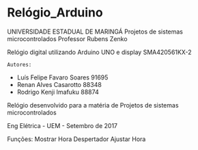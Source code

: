 # Relógio_Arduino

UNIVERSIDADE ESTADUAL DE MARINGÁ
   Projetos de sistemas microcontrolados 
   Professor Rubens Zenko
   
   Relógio digital utilizando Arduino UNO e display SMA420561KX-2
 
    Autores:
 *  Luís Felipe Favaro Soares  91695
 *  Renan Alves Casarotto      88348
 *  Rodrigo Kenji Imafuku      88874

Relógio desenvolvido para a matéria de Projetos de sistemas microcontrolados 

Eng Elétrica -  UEM - Setembro de 2017

Funções:
Mostrar Hora
Despertador
Ajustar Hora
